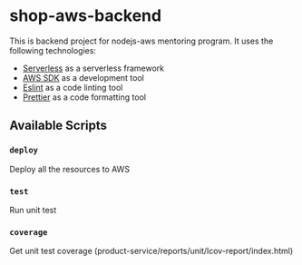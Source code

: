 # shop-aws-backend

This is backend project for nodejs-aws mentoring program. It uses the following technologies:

- [Serverless](https://serverless.com/) as a serverless framework
- [AWS SDK](https://aws.amazon.com/sdk-for-javascript/) as a development tool 
- [Eslint](https://eslint.org/) as a code linting tool
- [Prettier](https://prettier.io/) as a code formatting tool

## Available Scripts

### `deploy`

Deploy all the resources to AWS

### `test`

Run unit test

### `coverage`

Get unit test coverage (product-service/reports/unit/lcov-report/index.html)
